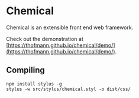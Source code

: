 # Chemical

Chemical is an extensible front end web framework.

Check out the demonstration at [https://thofmann.github.io/chemical/demo/](https://thofmann.github.io/chemical/demo/).


## Compiling

```
npm install stylus -g
stylus -w src/stylus/chemical.styl -o dist/css/
```